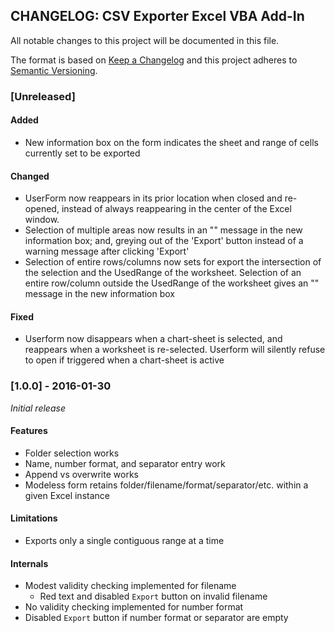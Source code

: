 ## CHANGELOG: CSV Exporter Excel VBA Add-In

All notable changes to this project will be documented in this file.

The format is based on [Keep a Changelog](http://keepachangelog.com/en/1.0.0/)
and this project adheres to [Semantic Versioning](http://semver.org/spec/v2.0.0.html).


### [Unreleased]

#### Added

 * New information box on the form indicates the sheet and range of
   cells currently set to be exported

#### Changed

 * UserForm now reappears in its prior location when closed
   and re-opened, instead of always reappearing in the center
   of the Excel window.
 * Selection of multiple areas now results in an "<invalid selection>"
   message in the new information box; and, greying out of the 'Export'
   button instead of a warning message after clicking 'Export'
 * Selection of entire rows/columns now sets for export the intersection
   of the selection and the UsedRange of the worksheet. Selection of an
   entire row/column outside the UsedRange of the worksheet gives an
   "<invalid selection>" message in the new information box

#### Fixed

 * Userform now disappears when a chart-sheet is selected, and reappears
   when a worksheet is re-selected. Userform will silently refuse to open
   if triggered when a chart-sheet is active

### [1.0.0] - 2016-01-30

*Initial release*

#### Features
 * Folder selection works
 * Name, number format, and separator entry work
 * Append vs overwrite works
 * Modeless form retains folder/filename/format/separator/etc. within a given Excel instance

#### Limitations
 * Exports only a single contiguous range at a time

#### Internals
 * Modest validity checking implemented for filename
   * Red text and disabled `Export` button on invalid filename
 * No validity checking implemented for number format
 * Disabled `Export` button if number format or separator are empty
